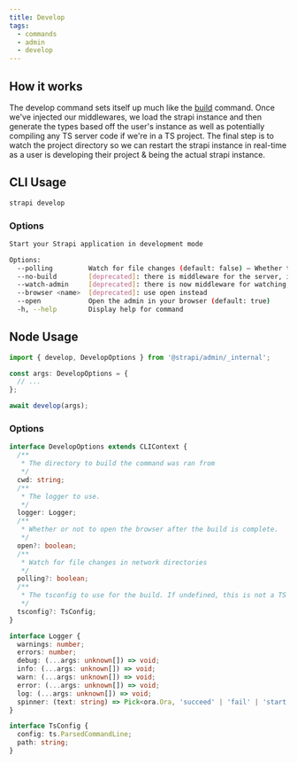 ```yaml
---
title: Develop
tags:
  - commands
  - admin
  - develop
---
```


## How it works

The develop command sets itself up much like the [build](build) command. Once we've injected our middlewares, we load the strapi instance and then generate the types based off the user's instance as well as potentially compiling any TS server code if we're in a TS project. The final step is to watch the project directory so we can restart the strapi instance in real-time as a user is developing their project & being the actual strapi instance.

## CLI Usage

```bash
strapi develop
```

### Options

```bash
Start your Strapi application in development mode

Options:
  --polling         Watch for file changes (default: false) – Whether to use fs.watchFile (backed by polling), or fs.watch, this is passed directly to chokidar
  --no-build        [deprecated]: there is middleware for the server, it is no longer a separate process
  --watch-admin     [deprecated]: there is now middleware for watching, it is no longer a separate process
  --browser <name>  [deprecated]: use open instead
  --open            Open the admin in your browser (default: true)
  -h, --help        Display help for command
```

## Node Usage

```ts
import { develop, DevelopOptions } from '@strapi/admin/_internal';

const args: DevelopOptions = {
  // ...
};

await develop(args);
```

### Options

```ts
interface DevelopOptions extends CLIContext {
  /**
   * The directory to build the command was ran from
   */
  cwd: string;
  /**
   * The logger to use.
   */
  logger: Logger;
  /**
   * Whether or not to open the browser after the build is complete.
   */
  open?: boolean;
  /**
   * Watch for file changes in network directories
   */
  polling?: boolean;
  /**
   * The tsconfig to use for the build. If undefined, this is not a TS project.
   */
  tsconfig?: TsConfig;
}

interface Logger {
  warnings: number;
  errors: number;
  debug: (...args: unknown[]) => void;
  info: (...args: unknown[]) => void;
  warn: (...args: unknown[]) => void;
  error: (...args: unknown[]) => void;
  log: (...args: unknown[]) => void;
  spinner: (text: string) => Pick<ora.Ora, 'succeed' | 'fail' | 'start' | 'text'>;
}

interface TsConfig {
  config: ts.ParsedCommandLine;
  path: string;
}
```
